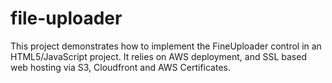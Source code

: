 # file-uploader
This project demonstrates how to implement the FineUploader control in an HTML5/JavaScript project. It relies on AWS deployment, and SSL based web hosting via S3, Cloudfront and AWS Certificates.
